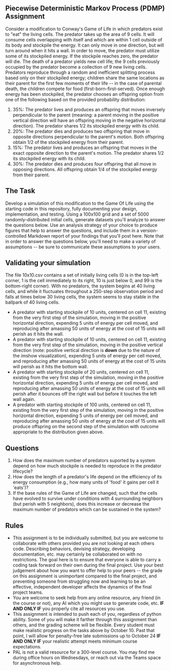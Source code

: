 Piecewise Deterministic Markov Process (PDMP) Assignment
---

Consider a modification to Conway's Game of Life in which predators exist to "eat" the living cells.
The predator takes up the area of 9 cells.  It will consume cells overlapping with itself and which are within 1 cell outside of its body and stockpile the energy.
It can only move in one direction, but will turn around when it hits a wall.
In order to move, the predator must utilize some of its stockpiled energy.
If the stockpile reaches zero, the predator will die.
The death of a predator yields new cell life; the 9 cells previously occupied by the predator become a collection of 9 new living cells.
Predators reproduce through a random and inefficient splitting process based only on their stockpiled energy; children share the same locations as their parent for the first few moments of their life -- in the case of parental death, the children compete for food (first-born-first-served).
Once enough energy has been stockpiled, the predator chooses an offspring option from one of the following based on the provided probability distribution:
1. 35%: The predator lives and produces an offspring that moves inversely perpendicular to the parent (meaning: a parent moving in the positive vertical direction will have an offspring moving in the negative horizontal direction).  The predator shares 1/2 its stockpiled energy with its child.
2. 20%: The predator dies and produces two offspring that move in opposite directions perpendicular to the parent's motion.  Both offspring obtain 1/2 of the stockpiled energy from their parent.
3. 15%: The predator lives and produces an offspring that moves in the exact opposite direction to the parent's motion. The predator shares 1/2 its stockpiled energy with its child.
4. 30%: The predator dies and produces four offspring that all move in opposing directions. All offspring obtain 1/4 of the stockpiled energy from their parent.

The Task
---
Develop a simulation of this modification to the Game Of Life using the starting code in this repository, fully documenting your design, implementation, and testing.
Using a 100x100 grid and a set of 5000 randomly-distributed initial cells, generate datasets you'll analyze to answer the questions below.
Use an analysis strategy of your choice to produce figures that help to answer the questions, and include them in a version-controlled Markdown report of your findings that you'll post here.
Note that in order to answer the questions below, you'll need to make a variety of assumptions -- be sure to communicate these assumptions to your users.

Validating your simulation
---
The file 10x10.csv contains a set of initially living cells (0 is in the top-left corner, 1 is the cell immediately to its right, 10 is just below 0, and 99 is the bottom-right corner).  With no predators, the system begins at 40 living cells, and while it fluctuates throughout a 250-step observation period and falls at times below 30 living cells, the system seems to stay stable in the ballpark of 40 living cells.

- A predator with starting stockpile of 10 units, centered on cell 11, existing from the very first step of the simulation, moving in the positive horizontal direction, expending 5 units of energy per cell moved, and reproducing after amassing 50 units of energy at the cost of 15 units will perish as it hits the wall.
- A predator with starting stockpile of 10 units, centered on cell 11, existing from the very first step of the simulation, moving in the positive vertical direction (note: positive vertical direction is **down** due to the nature of the imshow visualization), expending 5 units of energy per cell moved, and reproducing after amassing 50 units of energy at the cost of 15 units will perish as it hits the bottom wall.
- A predator with starting stockpile of 20 units, centered on cell 11, existing from the very first step of the simulation, moving in the positive horizontal direction, expending 5 units of energy per cell moved, and reproducing after amassing 50 units of energy at the cost of 15 units will perish after it bounces off the right wall but before it touches the left wall again.
- A predator with starting stockpile of 100 units, centered on cell 11, existing from the very first step of the simulation, moving in the positive horizontal direction, expending 5 units of energy per cell moved, and reproducing after amassing 50 units of energy at the cost of 15 units will produce offspring on the second step of the simulation with outcome appropriate to the distribution given above.

Questions
---
1. How does the maximum number of predators suported by a system depend on how much stockpile is needed to reproduce in the predator lifecycle?
2. How does the length of a predator's life depend on the efficiency of its energy consumption (e.g., how many units of 'food' it gains per cell it 'eats')?
3. If the base rules of the Game of Life are changed, such that the cells have evolved to survive under conditions with 4 surrounding neighbors (but perish with 5 neighbors), does this increase or decrease the maximum number of predators which can be sustained in the system?

Rules
---
- This assignment is to be individually submitted, but you are welcome to collaborate with others provided you are not looking at each others code.  Describing behaviors, devising strategy, developing documentation, etc. may certainly be collaborated on with no restrictions.  The goal here is to ensure that everyone is able to carry a coding task forward on their own during the final project.  Use your best judgement about how you want to offer help to your peers -- the grade on this assignment is unimportant compared to the final project, and preventing someone from struggling now and learning to be an effective, independent developer affects the dynamics of the final project teams.
- You are welcome to seek help from any online resource, any friend (in the course or not), any AI which you might use to generate code, etc. **IF AND ONLY IF** you properly cite all resources you use.
- This assignment is intended to push each of you, regardless of python ability.  Some of you will make it farther through this assignment than others, and the grading scheme will be flexible.  Every student must make realistic progress on the tasks above by October 10.  Past that point, I will allow for penalty-free late submissions up to October 24 **IF AND ONLY IF** your realistic attempt meets minimum course expectations.
- PAL is not a valid resource for a 300-level course.  You may find me during office hours on Wednesdays, or reach out via the Teams space for asynchronous help.
